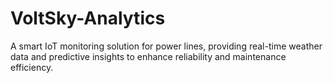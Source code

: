 # VoltSky-Analytics
A smart IoT monitoring solution for power lines, providing real-time weather data and predictive insights to enhance reliability and maintenance efficiency.
